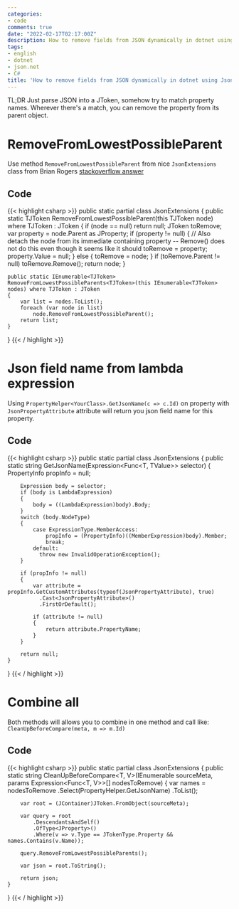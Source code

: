 ```yaml
---
categories:
- code
comments: true
date: "2022-02-17T02:17:00Z"
description: How to remove fields from JSON dynamically in dotnet using Json.Net
tags:
- english
- dotnet
- json.net
- C#
title: 'How to remove fields from JSON dynamically in dotnet using Json.Net'
---
```



TL;DR Just parse JSON into a JToken, somehow try to match property names. Wherever there's a match, you can remove the property from its parent object.

# RemoveFromLowestPossibleParent

Use method `RemoveFromLowestPossibleParent` from nice `JsonExtensions` class from Brian Rogers [stackoverflow answer](https://stackoverflow.com/a/40118119)

## Code

{{< highlight csharp >}}
public static partial class JsonExtensions
{
    public static TJToken RemoveFromLowestPossibleParent<TJToken>(this TJToken node) where TJToken : JToken
    {
        if (node == null)
            return null;
        JToken toRemove;
        var property = node.Parent as JProperty;
        if (property != null)
        {
            // Also detach the node from its immediate containing property -- Remove() does not do this even though it seems like it should
            toRemove = property;
            property.Value = null;
        }
        else
        {
            toRemove = node;
        }
        if (toRemove.Parent != null)
            toRemove.Remove();
        return node;
    }

    public static IEnumerable<TJToken> RemoveFromLowestPossibleParents<TJToken>(this IEnumerable<TJToken> nodes) where TJToken : JToken
    {
        var list = nodes.ToList();
        foreach (var node in list)
            node.RemoveFromLowestPossibleParent();
        return list;
    }
}
{{< / highlight >}}

# Json field name from lambda expression
Using `PropertyHelper<YourClass>.GetJsonName(c => c.Id)` on property with `JsonPropertyAttribute` attribute will return you json field name for this property.
  
## Code
  
{{< highlight csharp >}}
public static partial class JsonExtensions
{
    public static string GetJsonName<TValue>(Expression<Func<T, TValue>> selector)
    {
        PropertyInfo propInfo = null;
        
        Expression body = selector;
        if (body is LambdaExpression)
        {
            body = ((LambdaExpression)body).Body;
        }
        switch (body.NodeType)
        {
            case ExpressionType.MemberAccess:
                propInfo = (PropertyInfo)((MemberExpression)body).Member;
                break;
            default:
              throw new InvalidOperationException();
        }

        if (propInfo != null)
        {
            var attribute = propInfo.GetCustomAttributes(typeof(JsonPropertyAttribute), true)
              .Cast<JsonPropertyAttribute>()
              .FirstOrDefault();

            if (attribute != null)
            {
                return attribute.PropertyName;
            }
        }

        return null;
    }
}
{{< / highlight >}}

# Combine all
Both methods will allows you to combine in one method and call like: `CleanUpBeforeCompare(meta, m => m.Id)`

## Code

{{< highlight csharp >}}
public static partial class JsonExtensions
{
    public static string CleanUpBeforeCompare<T, V>(IEnumerable<T> sourceMeta, params Expression<Func<T, V>>[] nodesToRemove)
    {
        var names = nodesToRemove
            .Select(PropertyHelper<T>.GetJsonName)
            .ToList();

        var root = (JContainer)JToken.FromObject(sourceMeta);

        var query = root
            .DescendantsAndSelf()
            .OfType<JProperty>()
            .Where(v => v.Type == JTokenType.Property && names.Contains(v.Name));

        query.RemoveFromLowestPossibleParents();

        var json = root.ToString();

        return json;
    }
}
{{< / highlight >}}
